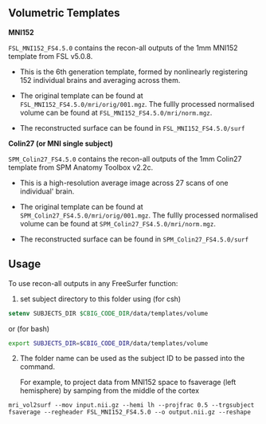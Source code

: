 ## Volumetric Templates

**MNI152**

`FSL_MNI152_FS4.5.0` contains the recon-all outputs of the 1mm MNI152 template from FSL v5.0.8. 

- This is the 6th generation template, formed by nonlinearly registering 152 individual brains and averaging across them.

- The original template can be found at `FSL_MNI152_FS4.5.0/mri/orig/001.mgz`. 
The fullly processed normalised volume can be found at `FSL_MNI152_FS4.5.0/mri/norm.mgz`.

- The reconstructed surface can be found in `FSL_MNI152_FS4.5.0/surf` 


**Colin27 (or MNI single subject)**

`SPM_Colin27_FS4.5.0` contains the recon-all outputs of the 1mm Colin27 template from SPM Anatomy Toolbox v2.2c. 

- This is a high-resolution average image across 27 scans of one individual' brain.

- The original template can be found at `SPM_Colin27_FS4.5.0/mri/orig/001.mgz`. 
The fullly processed normalised volume can be found at `SPM_Colin27_FS4.5.0/mri/norm.mgz`.

- The reconstructed surface can be found in `SPM_Colin27_FS4.5.0/surf`

## Usage

To use recon-all outputs in any FreeSurfer function:

1. set subject directory to this folder using (for csh)
```csh
setenv SUBJECTS_DIR $CBIG_CODE_DIR/data/templates/volume
```
   or (for bash)
```bash
export SUBJECTS_DIR=$CBIG_CODE_DIR/data/templates/volume
```
2. The folder name can be used as the subject ID to be passed into the command. 

   For example, to project data from MNI152 space to fsaverage (left hemisphere) by samping from the middle of the cortex
```
mri_vol2surf --mov input.nii.gz --hemi lh --projfrac 0.5 --trgsubject fsaverage --regheader FSL_MNI152_FS4.5.0 --o output.nii.gz --reshape
```
